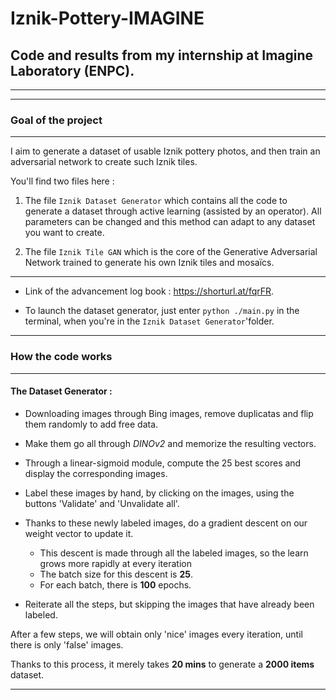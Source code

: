 # Iznik-Pottery-IMAGINE

## Code and results from my internship at Imagine Laboratory (ENPC).

---
---

### Goal of the project

---

I aim to generate a dataset of usable Iznik pottery photos, and then train an adversarial network to create such Iznik tiles.

You'll find two files here :

1. The file `Iznik Dataset Generator` which contains all the code to generate a dataset through active learning (assisted by an operator). All parameters can be changed and this method can adapt to any dataset you want to create.

2. The file `Iznik Tile GAN` which is the core of the Generative Adversarial Network trained to generate his own Iznik tiles and mosaïcs.

---

- Link of the advancement log book : <https://shorturl.at/fqrFR>.

- To launch the dataset generator, just enter `python ./main.py` in the terminal, when you're in the `Iznik Dataset Generator`'folder.

---

### How the code works

---

#### **The Dataset Generator** :

- Downloading images through Bing images, remove duplicatas and flip them randomly to add free data.

- Make them go all through _DINOv2_ and memorize the resulting vectors.

- Through a linear-sigmoid module, compute the 25 best scores and display the corresponding images.

- Label these images by hand, by clicking on the images, using the buttons 'Validate' and 'Unvalidate all'.

- Thanks to these newly labeled images, do a gradient descent on our weight vector to update it.
    - This descent is made through all the labeled images, so the learn grows more rapidly at every iteration
    - The batch size for this descent is **25**.
    - For each batch, there is **100** epochs.

- Reiterate all the steps, but skipping the images that have already been labeled.


After a few steps, we will obtain only 'nice' images every iteration, until there is only 'false' images.

Thanks to this process, it merely takes __20 mins__ to generate a __2000 items__ dataset.


---